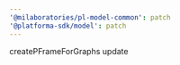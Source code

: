 ```yaml
---
'@milaboratories/pl-model-common': patch
'@platforma-sdk/model': patch
---
```


createPFrameForGraphs update
